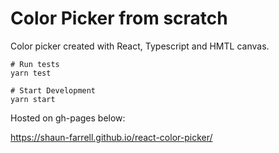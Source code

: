 # Color Picker from scratch

Color picker created with React, Typescript and HMTL canvas.

```
# Run tests
yarn test
```

```
# Start Development
yarn start
```

Hosted on gh-pages below:

https://shaun-farrell.github.io/react-color-picker/
